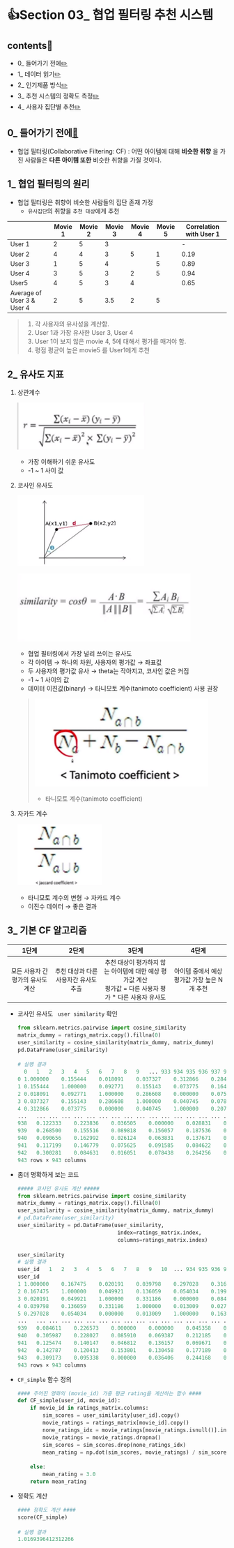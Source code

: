 # 👍Section 03_ 협업 필터링 추천 시스템

## contents📑<a id='contents'></a>

* 0_ 들어가기 전에[✏️](#0)
* 1_ 데이터 읽기[✏️](#1)
* 2_ 인기제품 방식[✏️](#2)
* 3_ 추천 시스템의 정확도 측정[✏️](#3)
* 4_ 사용자 집단별 추천[✏️](#4)

## 0_ 들어가기 전에[📑](#contents)<a id='0'></a>

* 협업 필터링(Collaborative Filtering: CF) : 어떤 아이템에 대해 **비슷한 취향** 을 가진 사람들은 **다른 아이템 또한** 비슷한 취향을 가질 것이다. 

## 1_ 협업 필터링의 원리

* 협업 필터링은 취향이 비슷한 사람들의 집단 존재 가정
  * `유사집단`의 취향을 `추천 대상`에게 추천

|                            | Movie 1 | Movie 2 | Movie 3 | Movie 4 | Movie 5 | Correlation with User 1 |
| -------------------------- | ------- | ------- | ------- | ------- | ------- | ----------------------- |
| User 1                     | 2       | 5       | 3       |         |         | -                       |
| User 2                     | 4       | 4       | 3       | 5       | 1       | 0.19                    |
| User 3                     | 1       | 5       | 4       |         | 5       | 0.89                    |
| User 4                     | 3       | 5       | 3       | 2       | 5       | 0.94                    |
| User5                      | 4       | 5       | 3       | 4       |         | 0.65                    |
| Average of User 3 & User 4 | 2       | 5       | 3.5     | 2       | 5       |                         |

> 1. 각 사용자의 유사성을 계산함. 
> 2. User 1과 가장 유사한 User 3, User 4
> 3. User 1이 보지 않은 movie 4, 5에 대해서 평가를 매겨야 함.
> 4. 평점 평균이 높은 movie5 를 User1에게 추천

## 2_ 유사도 지표

1. 상관계수

   ![](./image/3_2-1.png)

   * 가장 이해하기 쉬운 유사도
   * -1 ~ 1 사이 값

2. 코사인 유사도

   ![](./image/3_2-2.png)

   ![](./image/3_2-3.png)

   * 협업 필터링에서 가장 널리 쓰이는 유사도
   * 각 아이템 → 하나의 차원, 사용자의 평가값 → 좌표값
   * 두 사용자의 평가값 유사  → theta는 작아지고, 코사인 값은 커짐
   * -1 ~ 1 사이의 값
   * 데이터 이진값(binary)  → 타니모토 계수(tanimoto coefficient) 사용 권장

   > ![](./image/3_2-4.png)
   >
   > * 타니모토 계수(tanimoto coefficient)

3. 자카드 계수

   ![](./image/3_2-5.png)

   * 타니모토 계수의 변형 → 자카드 계수
   * 이진수 데이터 → 좋은 결과

## 3_ 기본 CF 알고리즘

|               1단계               |                 2단계                 |                            3단계                             |                    4단계                     |
| :-------------------------------: | :-----------------------------------: | :----------------------------------------------------------: | :------------------------------------------: |
| 모든 사용자 간 평가의 유사도 계산 | 추천 대상과 다른 사용자간 유사도 추출 | 추천 대상이 평가하지 않는 아이템에 대한 예상 평가값 계산<br />평가값 = 다른 사용자 평가 * 다른 사용자 유사도 | 아이템 중에서 예상 평가값 가장 높은 N개 추천 |

* 코사인 유사도 ` user similarity` 확인

  ```python
  from sklearn.metrics.pairwise import cosine_similarity
  matrix_dummy = ratings_matrix.copy().fillna(0)
  user_similarity = cosine_similarity(matrix_dummy, matrix_dummy)
  pd.DataFrame(user_similarity)
  
  # 실행 결과
  	0	1	2	3	4	5	6	7	8	9	...	933	934	935	936	937	938	939	940	941	942
  0	1.000000	0.155444	0.018091	0.037327	0.312866	0.284093	0.314349	0.222513	0.061672	0.259640	...	0.277484	0.100635	0.217765	0.158706	0.191710	0.122333	0.268500	0.090656	0.117199	0.300281
  1	0.155444	1.000000	0.092771	0.155143	0.073775	0.164682	0.089138	0.105211	0.039402	0.129152	...	0.120233	0.257595	0.294916	0.263524	0.254662	0.223836	0.155516	0.162992	0.146779	0.084631
  2	0.018091	0.092771	1.000000	0.286608	0.000000	0.075458	0.075167	0.063237	0.023599	0.034582	...	0.024609	0.000000	0.127619	0.033076	0.115424	0.036505	0.089818	0.026124	0.075625	0.016051
  3	0.037327	0.155143	0.286608	1.000000	0.040745	0.078150	0.091273	0.197772	0.057661	0.080271	...	0.068545	0.047433	0.126053	0.080815	0.088510	0.000000	0.156057	0.063831	0.091585	0.078438
  4	0.312866	0.073775	0.000000	0.040745	1.000000	0.207036	0.303716	0.177732	0.034706	0.143567	...	0.285905	0.038067	0.075206	0.075666	0.112294	0.028831	0.187536	0.137671	0.084622	0.264256
  ...	...	...	...	...	...	...	...	...	...	...	...	...	...	...	...	...	...	...	...	...	...
  938	0.122333	0.223836	0.036505	0.000000	0.028831	0.085675	0.072986	0.065599	0.051001	0.067263	...	0.057012	0.342350	0.210314	0.240177	0.302099	1.000000	0.023006	0.182925	0.018191	0.066604
  939	0.268500	0.155516	0.089818	0.156057	0.187536	0.270205	0.218335	0.163793	0.095369	0.261729	...	0.237978	0.050925	0.102415	0.068787	0.096689	0.023006	1.000000	0.098165	0.151992	0.145666
  940	0.090656	0.162992	0.026124	0.063831	0.137671	0.115379	0.053265	0.124405	0.082122	0.063780	...	0.021922	0.151324	0.190489	0.174950	0.207626	0.182925	0.098165	1.000000	0.102520	0.070007
  941	0.117199	0.146779	0.075625	0.091585	0.084622	0.245607	0.217934	0.121717	0.019845	0.125410	...	0.176588	0.096589	0.054800	0.086533	0.070681	0.018191	0.151992	0.102520	1.000000	0.131230
  942	0.300281	0.084631	0.016051	0.078438	0.264256	0.226032	0.304070	0.193257	0.026911	0.187314	...	0.186892	0.136145	0.107752	0.025145	0.170094	0.066604	0.145666	0.070007	0.131230	1.000000
  943 rows × 943 columns
  ```

* 좀더 명확하게 보는 코드

  ```python
  ##### 코사인 유사도 계산 #####
  from sklearn.metrics.pairwise import cosine_similarity
  matrix_dummy = ratings_matrix.copy().fillna(0)
  user_similarity = cosine_similarity(matrix_dummy, matrix_dummy)
  # pd.DataFrame(user_similarity)
  user_similarity = pd.DataFrame(user_similarity,
                                  index=ratings_matrix.index,
                                  columns=ratings_matrix.index)
  
  user_similarity
  # 실행 결과
  user_id	1	2	3	4	5	6	7	8	9	10	...	934	935	936	937	938	939	940	941	942	943
  user_id																					
  1	1.000000	0.167475	0.020191	0.039798	0.297028	0.316073	0.351824	0.186010	0.072262	0.266069	...	0.270688	0.110942	0.221324	0.200087	0.182838	0.084611	0.305987	0.125474	0.142787	0.309173
  2	0.167475	1.000000	0.049921	0.136059	0.054034	0.199332	0.098998	0.097644	0.149016	0.142020	...	0.134538	0.287440	0.278580	0.414659	0.245380	0.226573	0.228027	0.140147	0.120413	0.095338
  3	0.020191	0.049921	1.000000	0.331186	0.000000	0.084230	0.040335	0.073655	0.079531	0.044186	...	0.009252	0.000000	0.080859	0.077540	0.079100	0.000000	0.085910	0.046812	0.153801	0.000000
  4	0.039798	0.136059	0.331186	1.000000	0.013009	0.027840	0.063617	0.129836	0.000000	0.000000	...	0.014678	0.000000	0.104229	0.177691	0.117125	0.000000	0.069387	0.136157	0.130458	0.036406
  5	0.297028	0.054034	0.000000	0.013009	1.000000	0.163537	0.304846	0.205443	0.044580	0.130982	...	0.282285	0.012708	0.050599	0.033572	0.082193	0.045358	0.212185	0.069671	0.177189	0.244168
  ...	...	...	...	...	...	...	...	...	...	...	...	...	...	...	...	...	...	...	...	...	...
  939	0.084611	0.226573	0.000000	0.000000	0.045358	0.081536	0.068369	0.097502	0.000000	0.048143	...	0.037531	0.349827	0.090386	0.209692	0.341866	1.000000	0.069122	0.153208	0.039309	0.092480
  940	0.305987	0.228027	0.085910	0.069387	0.212185	0.293066	0.264376	0.197424	0.133528	0.246606	...	0.295447	0.039216	0.125821	0.198247	0.132105	0.069122	1.000000	0.039815	0.206281	0.161205
  941	0.125474	0.140147	0.046812	0.136157	0.069671	0.126866	0.075428	0.164109	0.000000	0.070974	...	0.040198	0.171394	0.218108	0.155721	0.331758	0.153208	0.039815	1.000000	0.035286	0.085458
  942	0.142787	0.120413	0.153801	0.130458	0.177189	0.274914	0.266272	0.185634	0.090780	0.223458	...	0.184115	0.000000	0.067045	0.126248	0.079181	0.039309	0.206281	0.035286	1.000000	0.122316
  943	0.309173	0.095338	0.000000	0.036406	0.244168	0.185030	0.306245	0.227087	0.038717	0.149595	...	0.193110	0.171463	0.109478	0.057879	0.153257	0.092480	0.161205	0.085458	0.122316	1.000000
  943 rows × 943 columns
  ```

* `CF_simple` 함수 정의

  ```python
  #### 주어진 영화의 (movie_id) 가중 평균 rating을 계산하는 함수 ####
  def CF_simple(user_id, movie_id):
      if movie_id in ratings_matrix.columns:
          sim_scores = user_similarity[user_id].copy()
          movie_ratings = ratings_matrix[movie_id].copy()
          none_ratings_idx = movie_ratings[movie_ratings.isnull()].index
          movie_ratings = movie_ratings.dropna()
          sim_scores = sim_scores.drop(none_ratings_idx)
          mean_rating = np.dot(sim_scores, movie_ratings) / sim_scores.sum()
  
      else:
          mean_rating = 3.0
      return mean_rating
  ```

* 정확도 계산

  ```python
  #### 정확도 계산 ####
  score(CF_simple)
  
  # 실행 결과
  1.0169396412312266
  ```

  
